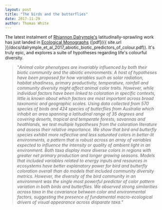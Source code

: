 ```yaml
---
layout: post
title: "The birds and the butterflies"
date: 2017-11-29
author: Thomas White
---
```


The latest instalment of [Rhiannon Dalrymple's](http://rhiannondalrymple.wixsite.com/rhiannondalrymple) latitudinally-sprawling work has just landed in [Ecological Monographs](http://dx.doi.org/10.1002/ecm.1287) ([pdf]({{ site.url }}/docs/dalrymple_et_al_2017_abiotic_biotic_predictors_of_colour.pdf)). It's truly epic, and explores a suite of hypotheses regarding life's colourful diversity.

>"_Animal color phenotypes are invariably influenced by both their biotic community and the abiotic environments. A host of hypotheses have been proposed for how variables such as solar radiation, habitat shadiness, primary productivity, temperature, rainfall and community diversity might affect animal color traits. However, while individual factors have been linked to coloration in specific contexts, little is known about which factors are most important across broad taxonomic and geographic scales. Using data collected from 570 species of birds and 424 species of butterflies from Australia which inhabit an area spanning a latitudinal range of 35 degrees and covering deserts, tropical and temperate forests, savannas and heathlands, we test multiple hypotheses from the coloration literature and assess their relative importance. We show that bird and butterfly species exhibit more reflective and less saturated colors in better-lit environments, a pattern that is robust across an array of variables expected to influence the intensity or quality of ambient light in an environment. Both taxa display more diverse colors in regions with greater net primary production and longer growing seasons. Models that included variables related to energy inputs and resources in ecosystems have better explanatory power for bird and butterfly coloration overall than do models that included community diversity metrics. However, the diversity of the bird community in an environment was the single most powerful predictor of color pattern variation in both birds and butterflies. We observed strong similarities across taxa in the covariance between color and environmental factors, suggesting the presence of fundamental macro-ecological drivers of visual appearance across disparate taxa._"